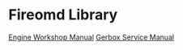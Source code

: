 Fireomd Library
================

[Engine Workshop Manual](./docs/perkins_workshop_manual.pdf)
[Gerbox Service Manual](./docs/gearbox_service_manual.pdf)
